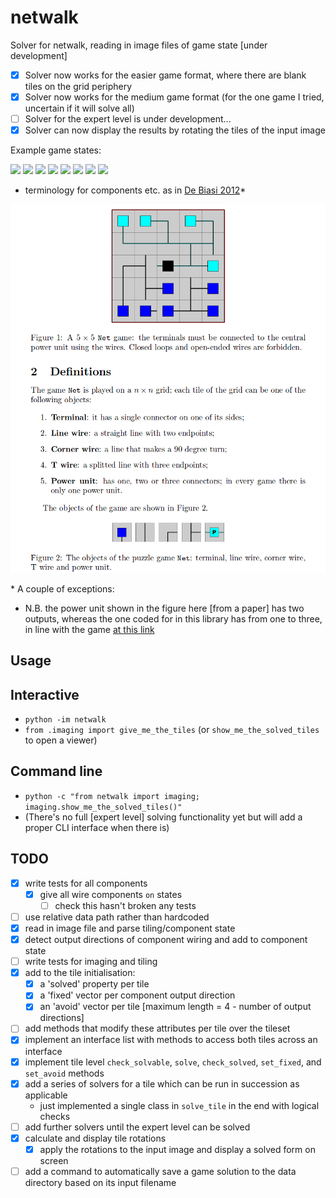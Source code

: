 # netwalk

Solver for netwalk, reading in image files of game state [under development]

- [x] Solver now works for the easier game format, where there are blank tiles on the grid periphery
- [x] Solver now works for the medium game format (for the one game I tried, uncertain if it will solve all)
- [ ] Solver for the expert level is under development...
- [x] Solver can now display the results by rotating the tiles of the input image

Example game states:

![](https://raw.githubusercontent.com/lmmx/netwalk/master/data/lgo_netwalk_example_game_easy.png)
![](https://raw.githubusercontent.com/lmmx/netwalk/master/data/lgo_netwalk_example_game_easy_solved.png)
![](https://raw.githubusercontent.com/lmmx/netwalk/master/data/lgo_netwalk_example_game_easy_2.png)
![](https://raw.githubusercontent.com/lmmx/netwalk/master/data/lgo_netwalk_example_game_easy_2_solved.png)
![](https://raw.githubusercontent.com/lmmx/netwalk/master/data/lgo_netwalk_example_game_medium.png)
![](https://raw.githubusercontent.com/lmmx/netwalk/master/data/lgo_netwalk_example_game_medium_solved.png)
![](https://raw.githubusercontent.com/lmmx/netwalk/master/data/lgo_netwalk_example_game_expert.png)
![](https://raw.githubusercontent.com/lmmx/netwalk/master/data/lgo_netwalk_example_game_expert_part_solved.png)

- terminology for components etc. as in [De Biasi 2012][debiasi12]\*

[debiasi12]: http://www.nearly42.org/vdisk/cstheory/netnpc.pdf "The complexity of the puzzle game Net: rotating wires can drive you crazy"

![Schematic of the NetWalk puzzle and its components, from De Biasi (2012) The complexity of the puzzle game Net: rotating wires can drive you crazy](https://raw.githubusercontent.com/lmmx/shots/master/2018/Feb/de-biasi12_figs1-%2B-2_netwalk-schematic.png)

\* A couple of exceptions:

- N.B. the power unit shown in the figure here [from a paper] has two outputs, whereas the one coded for in this library has from one to three, in line with the game [at this link](http://www.logicgamesonline.com/netwalk)

## Usage

## Interactive

- `python -im netwalk`
- `from .imaging import give_me_the_tiles` (or `show_me_the_solved_tiles` to open a viewer)

## Command line

- `python -c "from netwalk import imaging; imaging.show_me_the_solved_tiles()"`
- (There's no full [expert level] solving functionality yet but will add a proper CLI interface when there is)

## TODO

- [x] write tests for all components
  - [x] give all wire components `on` states
    - [ ] check this hasn't broken any tests
- [ ] use relative data path rather than hardcoded
- [x] read in image file and parse tiling/component state
- [x] detect output directions of component wiring and add to component state
- [ ] write tests for imaging and tiling
- [x] add to the tile initialisation:
  - [x] a 'solved' property per tile
  - [x] a 'fixed' vector per component output direction
  - [x] an 'avoid' vector per tile [maximum length = 4 - number of output directions]
- [ ] add methods that modify these attributes per tile over the tileset
- [x] implement an interface list with methods to access both tiles across an interface
- [x] implement tile level `check_solvable`, `solve`, `check_solved`, `set_fixed`, and `set_avoid` methods
- [x] add a series of solvers for a tile which can be run in succession as applicable
  - just implemented a single class in `solve_tile` in the end with logical checks
- [ ] add further solvers until the expert level can be solved
- [x] calculate and display tile rotations
  - [x] apply the rotations to the input image and display a solved form on screen
- [ ] add a command to automatically save a game solution to the data directory based on its input filename
